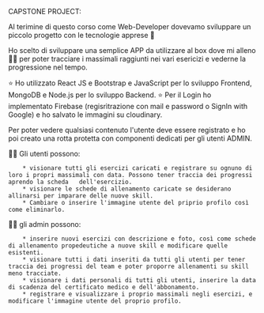 CAPSTONE PROJECT:

Al terimine di questo corso come Web-Developer dovevamo sviluppare un piccolo progetto con le tecnologie apprese 🚀

Ho scelto di sviluppare una semplice APP da utilizzare al box dove mi alleno 🏋🏻 per poter tracciare i massimali raggiunti nei vari esericizi e vederne la progressione nel tempo.

⭐ Ho utilizzato React JS e Bootstrap e JavaScript per lo sviluppo Frontend, MongoDB e Node.js per lo sviluppo Backend.
⭐ Per il Login ho implementato Firebase (regisrìtrazione con mail e password o SignIn with Google) e ho salvato le immagini su cloudinary.

Per poter vedere qualsiasi contenuto l'utente deve essere registrato e ho poi creato una rotta protetta con componenti dedicati per gli utenti ADMIN.

🤸🏻 Gli utenti possono:

        * visionare tutti gli esercizi caricati e registrare su ognuno di loro i propri massimali con data. Possono tener traccia dei progressi aprendo la scheda   dell'esercizio.
        * visionare le schede di allenamento caricate se desiderano allinarsi per imparare delle nuove skill.
        * Cambiare o inserire l'immagine utente del priprio profilo così come eliminarlo.


👮🏻 gli admin possono:

        * inserire nuovi esercizi con descrizione e foto, così come schede di allenamento propedeutiche a nuove skill e modificare quelle esistenti.
        * visionare tutti i dati inseriti da tutti gli utenti per tener traccia dei progressi del team e poter proporre allenamenti su skill meno tracciate.
        * visionare i dati personali di tutti gli utenti, inserire la data di scadenza del certificato medico e dell'abbonamento.
        * registrare e visualizzare i proprio massimali negli esercizi, e modificare l'immagine utente del proprio profilo.




